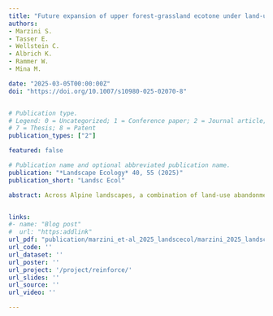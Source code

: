 ```yaml
---
title: "Future expansion of upper forest-grassland ecotone under land-use and climate change in the Eastern Alps"
authors:
- Marzini S.
- Tasser E.
- Wellstein C.
- Albrich K.
- Rammer W.
- Mina M.

date: "2025-03-05T00:00:00Z"
doi: "https://doi.org/10.1007/s10980-025-02070-8"


# Publication type.
# Legend: 0 = Uncategorized; 1 = Conference paper; 2 = Journal article; 3 = Preprint / Working Paper; 4 = Report; 5 = Book; 6 = Book section;
# 7 = Thesis; 8 = Patent
publication_types: ["2"]

featured: false

# Publication name and optional abbreviated publication name.
publication: "*Landscape Ecology* 40, 55 (2025)"
publication_short: "Landsc Ecol"

abstract: Across Alpine landscapes, a combination of land-use abandonment and climate change is driving forest expansion and promoting the upward migration of trees on grasslands. Yet, it remains unclear how rapidly the upper forest-grassland ecotone will shift and how tree species composition will change, both in terms of species proportions and along elevational gradients. Our aim is to investigate the future forest expansion in a landscape in the Eastern Alps under potential grassland abandonment, climate change, natural disturbances (wind and bark beetle), and forest management. We used the iLand forest landscape model to simulate long-term dynamics (2020–2200) under different scenarios. We coupled model outputs with the concave hull algorithm to identify potential changes in the forest-grassland ecotone, tracking tree species expansion and quantifying elevation and compositional shifts. Under a potential abandonment of alpine grasslands, forest will likely expand rapidly within the twenty-first century regardless climate warming. This because the current upper forest-grassland ecotone is mainly constrained by land use rather than climate. Our simulations also showed that ecotone shifts will be more pronounced on S-facing slopes, while climate change will affect more future tree species composition and forest stocking at higher elevations. Our outcomes provide useful insights on future dynamics of the upper forest ecotone by using a forest landscape model and by integrating not only species migration and climate but also other factors such as disturbances and management. Our results could provide useful information for designing landscape management strategies in rapidly changing Alpine mountain valleys.


links:
#- name: "Blog post"
#  url: "https:addlink"
url_pdf: "publication/marzini_et-al_2025_landscecol/marzini_2025_landscecol.pdf"
url_code: ''
url_dataset: ''
url_poster: ''
url_project: '/project/reinforce/'
url_slides: ''
url_source: ''
url_video: ''

---
```

